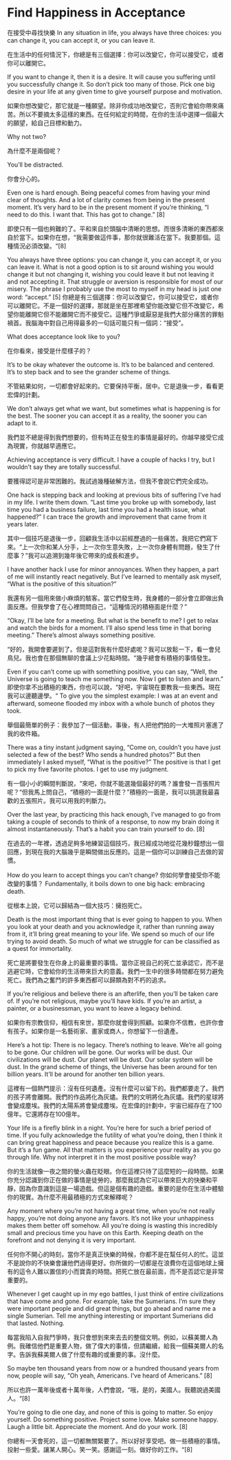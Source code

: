 # Find Happiness in Acceptance
在接受中尋找快樂
In any situation in life, you always have three choices: you can change it, you can accept it, or you can leave it.

在生活中的任何情況下，你總是有三個選擇：你可以改變它，你可以接受它，或者你可以離開它。

If you want to change it, then it is a desire. It will cause you suffering until you successfully change it. So don’t pick too many of those. Pick one big desire in your life at any given time to give yourself purpose and motivation.

如果你想改變它，那它就是一種願望。除非你成功地改變它，否則它會給你帶來痛苦。所以不要摘太多這樣的東西。在任何給定的時間，在你的生活中選擇一個最大的願望，給自己目標和動力。

Why not two?

為什麼不是兩個呢？

You’ll be distracted.

你會分心的。

Even one is hard enough. Being peaceful comes from having your mind clear of thoughts. And a lot of clarity comes from being in the present moment. It’s very hard to be in the present moment if you’re thinking, “I need to do this. I want that. This has got to change.” [8]

即使只有一個也夠難的了。平和來自於頭腦中清晰的思想。而很多清晰的東西都來自於當下。如果你在想，“我需要做這件事，那你就很難活在當下。我要那個。這種情況必須改變。“[8]

You always have three options: you can change it, you can accept it, or you can leave it. What is not a good option is to sit around wishing you would change it but not changing it, wishing you could leave it but not leaving it and not accepting it. That struggle or aversion is responsible for most of our misery. The phrase I probably use the most to myself in my head is just one word: “accept.” [5]
你總是有三個選擇：你可以改變它，你可以接受它，或者你可以離開它。不是一個好的選擇，那就是坐在那裡希望你能改變它但不改變它，希望你能離開它但不能離開它而不接受它。這種鬥爭或厭惡是我們大部分痛苦的罪魁禍首。我腦海中對自己用得最多的一句話可能只有一個詞：“接受”。

What does acceptance look like to you?

在你看來，接受是什麼樣子的？

It’s to be okay whatever the outcome is. It’s to be balanced and centered. It’s to step back and to see the grander scheme of things.

不管結果如何，一切都會好起來的。它要保持平衡，居中。它是退後一步，看看更宏偉的計劃。

We don’t always get what we want, but sometimes what is happening is for the best. The sooner you can accept it as a reality, the sooner you can adapt to it.

我們並不總是得到我們想要的，但有時正在發生的事情是最好的。你越早接受它成為現實，你就越早適應它。

Achieving acceptance is very difficult. I have a couple of hacks I try, but I wouldn’t say they are totally successful.

要獲得認可是非常困難的。我試過幾種破解方法，但我不會說它們完全成功。

One hack is stepping back and looking at previous bits of suffering I’ve had in my life. I write them down. “Last time you broke up with somebody, last time you had a business failure, last time you had a health issue, what happened?” I can trace the growth and improvement that came from it years later.

其中一個技巧是退後一步，回顧我生活中以前經歷過的一些痛苦。我把它們寫下來。“上一次你和某人分手，上一次你生意失敗，上一次你身體有問題，發生了什麼事？”我可以追溯到幾年後它帶來的成長和進步。

I have another hack I use for minor annoyances. When they happen, a part of me will instantly react negatively. But I’ve learned to mentally ask myself, “What is the positive of this situation?”

我還有另一個用來做小麻煩的駭客。當它們發生時，我身體的一部分會立即做出負面反應。但我學會了在心裡問問自己，“這種情況的積極面是什麼？”

“Okay, I’ll be late for a meeting. But what is the benefit to me? I get to relax and watch the birds for a moment. I’ll also spend less time in that boring meeting.” There’s almost always something positive.

“好的，我開會要遲到了。但是這對我有什麼好處呢？我可以放鬆一下，看一會兒鳥兒。我也會在那個無聊的會議上少花點時間。“幾乎總會有積極的事情發生。

Even if you can’t come up with something positive, you can say, “Well, the Universe is going to teach me something now. Now I get to listen and learn.”
即使你拿不出積極的東西，你也可以說，“好吧，宇宙現在要教我一些東西。現在我可以邊聽邊學。“
To give you the simplest example: I was at an event and afterward, someone flooded my inbox with a whole bunch of photos they took.

舉個最簡單的例子：我參加了一個活動，事後，有人把他們拍的一大堆照片塞進了我的收件箱。

There was a tiny instant judgment saying, “Come on, couldn’t you have just selected a few of the best? Who sends a hundred photos?” But then immediately I asked myself, “What is the positive?” The positive is that I get to pick my five favorite photos. I get to use my judgment.

有一個小小的瞬間判斷說，“來吧，你就不能選幾個最好的嗎？誰會發一百張照片呢？“但我馬上問自己，“積極的一面是什麼？”積極的一面是，我可以挑選我最喜歡的五張照片。我可以用我的判斷力。

Over the last year, by practicing this hack enough, I’ve managed to go from taking a couple of seconds to think of a response, to now my brain doing it almost instantaneously. That’s a habit you can train yourself to do. [8]

在過去的一年裡，透過足夠多地練習這個技巧，我已經成功地從花幾秒鐘想出一個回應，到現在我的大腦幾乎是瞬間做出反應的。這是一個你可以訓練自己去做的習慣。

How do you learn to accept things you can’t change?
你如何學會接受你不能改變的事情？
Fundamentally, it boils down to one big hack: embracing death.

從根本上說，它可以歸結為一個大技巧：擁抱死亡。

Death is the most important thing that is ever going to happen to you. When you look at your death and you acknowledge it, rather than running away from it, it’ll bring great meaning to your life. We spend so much of our life trying to avoid death. So much of what we struggle for can be classified as a quest for immortality.

死亡是將要發生在你身上的最重要的事情。當你正視自己的死亡並承認它，而不是逃避它時，它會給你的生活帶來巨大的意義。我們一生中的很多時間都在努力避免死亡。我們為之奮鬥的許多東西都可以歸類為對不朽的追求。

If you’re religious and believe there is an afterlife, then you’ll be taken care of. If you’re not religious, maybe you’ll have kids. If you’re an artist, a painter, or a businessman, you want to leave a legacy behind.

如果你有宗教信仰，相信有來世，那麼你就會得到照顧。如果你不信教，也許你會有孩子。如果你是一名藝術家、畫家或商人，你想留下一份遺產。

Here’s a hot tip: There is no legacy. There’s nothing to leave. We’re all going to be gone. Our children will be gone. Our works will be dust. Our civilizations will be dust. Our planet will be dust. Our solar system will be dust. In the grand scheme of things, the Universe has been around for ten billion years. It’ll be around for another ten billion years.

這裡有一個熱門提示：沒有任何遺產。沒有什麼可以留下的。我們都要走了。我們的孩子將會離開。我們的作品將化為灰燼。我們的文明將化為灰燼。我們的星球將會變成塵埃。我們的太陽系將會變成塵埃。在宏偉的計劃中，宇宙已經存在了100億年。它還將存在100億年。

Your life is a firefly blink in a night. You’re here for such a brief period of time. If you fully acknowledge the futility of what you’re doing, then I think it can bring great happiness and peace because you realize this is a game. But it’s a fun game. All that matters is you experience your reality as you go through life. Why not interpret it in the most positive possible way?

你的生活就像一夜之間的螢火蟲在眨眼。你在這裡只待了這麼短的一段時間。如果你充分認識到你正在做的事情是徒勞的，那麼我認為它可以帶來巨大的快樂和平靜，因為你意識到這是一場遊戲。但這是個有趣的遊戲。重要的是你在生活中體驗你的現實。為什麼不用最積極的方式來解釋呢？

Any moment where you’re not having a great time, when you’re not really happy, you’re not doing anyone any favors. It’s not like your unhappiness makes them better off somehow. All you’re doing is wasting this incredibly small and precious time you have on this Earth. Keeping death on the forefront and not denying it is very important.

任何你不開心的時刻，當你不是真正快樂的時候，你都不是在幫任何人的忙。這並不是說你的不快樂會讓他們過得更好。你所做的一切都是在浪費你在這個地球上擁有的這令人難以置信的小而寶貴的時間。把死亡放在最前面，而不是否認它是非常重要的。

Whenever I get caught up in my ego battles, I just think of entire civilizations that have come and gone. For example, take the Sumerians. I’m sure they were important people and did great things, but go ahead and name me a single Sumerian. Tell me anything interesting or important Sumerians did that lasted. Nothing.

每當我陷入自我鬥爭時，我只會想到來來去去的整個文明。例如，以蘇美爾人為例。我確信他們是重要人物，做了偉大的事情，但請繼續，給我一個蘇美爾人的名字。告訴我蘇美爾人做了什麼有趣的或重要的事。沒什麼。

So maybe ten thousand years from now or a hundred thousand years from now, people will say, “Oh yeah, Americans. I’ve heard of Americans.” [8]

所以也許一萬年後或者十萬年後，人們會說，“哦，是的，美國人。我聽說過美國人。“[8]

You’re going to die one day, and none of this is going to matter. So enjoy yourself. Do something positive. Project some love. Make someone happy. Laugh a little bit. Appreciate the moment. And do your work. [8]

你總有一天會死的，這一切都無關緊要了。所以好好享受吧。做一些積極的事情。投射一些愛。讓某人開心。笑一笑。感謝這一刻。做好你的工作。“[8]
